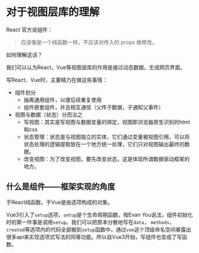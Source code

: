 # 对于视图层库的理解

React 官方说组件：
> 应该像是一个纯函数一样，不应该对传入的 props 做修改。

如何理解这话？

我们可以认为React，Vue等视图层库的作用是接过动态数据，生成网页界面。

写React、Vue时，主要精力在做这些事情：

- 组件划分
  - 抽离通用组件，以便后续重复使用
  - 组件嵌套组件，并且相互通信（父传子数据，子通知父事件）
- 视图与数据（状态）分而治之
  - 写视图：其实是写视图与数据变量的绑定，视图即浏览器原生识别的html和css
  - 状态管理：状态是与视图独立的实体，它们通过变量被视图引用，可以将状态处理的逻辑提取放在一个地方统一处理，它们只对视图输出最终的数据。
  - 改变视图：为了改变视图，要先改变状态，这是体现所谓数据驱动框架的地方。

## 什么是组件——框架实现的角度

于React纯函数，于Vue是由选项构成的对象。

Vue3引入了`setup`选项，`setup`是个生命周期函数，按Evan You说法，组件初始化时的第一件事是调用`setup`。我们可以把原本分散地写在`data`， `methods`，`created`等选项内的代码全部搬到`setup`函数中，通过`vue`这个顶级命名空间暴露出很多api来实现选项式写法的同等功能。所以自Vue3开始，写组件也变成了写函数。
